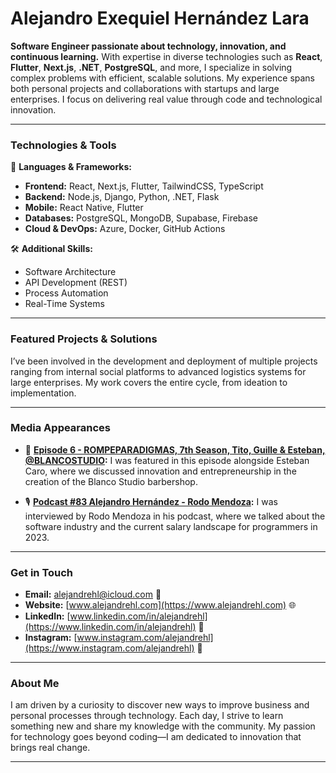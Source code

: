 # Alejandro Exequiel Hernández Lara

**Software Engineer passionate about technology, innovation, and continuous learning.** With expertise in diverse technologies such as **React**, **Flutter**, **Next.js**, **.NET**, **PostgreSQL**, and more, I specialize in solving complex problems with efficient, scalable solutions. My experience spans both personal projects and collaborations with startups and large enterprises. I focus on delivering real value through code and technological innovation.

---

### Technologies & Tools

🚀 **Languages & Frameworks:**

- **Frontend:** React, Next.js, Flutter, TailwindCSS, TypeScript
- **Backend:** Node.js, Django, Python, .NET, Flask
- **Mobile:** React Native, Flutter
- **Databases:** PostgreSQL, MongoDB, Supabase, Firebase
- **Cloud & DevOps:** Azure, Docker, GitHub Actions

🛠️ **Additional Skills:**

- Software Architecture
- API Development (REST)
- Process Automation
- Real-Time Systems

---

### Featured Projects & Solutions

I’ve been involved in the development and deployment of multiple projects ranging from internal social platforms to advanced logistics systems for large enterprises. My work covers the entire cycle, from ideation to implementation.

---

### Media Appearances

- 🎥 **[Episode 6 - ROMPEPARADIGMAS, 7th Season, Tito, Guille & Esteban, @BLANCOSTUDIO](https://www.youtube.com/watch?v=rQvj-B8rEUQ&t=689s):** I was featured in this episode alongside Esteban Caro, where we discussed innovation and entrepreneurship in the creation of the Blanco Studio barbershop.

- 🎙️ **[Podcast #83 Alejandro Hernández - Rodo Mendoza](https://www.youtube.com/watch?v=x_cSJYfumW4):** I was interviewed by Rodo Mendoza in his podcast, where we talked about the software industry and the current salary landscape for programmers in 2023.

---

### Get in Touch

- **Email:** [alejandrehl@icloud.com](mailto:alejandrehl@icloud.com) 📧
- **Website:** [www.alejandrehl.com](https://www.alejandrehl.com) 🌐
- **LinkedIn:** [www.linkedin.com/in/alejandrehl](https://www.linkedin.com/in/alejandrehl) 🔗
- **Instagram:** [www.instagram.com/alejandrehl](https://www.instagram.com/alejandrehl) 📸

---

### About Me

I am driven by a curiosity to discover new ways to improve business and personal processes through technology. Each day, I strive to learn something new and share my knowledge with the community. My passion for technology goes beyond coding—I am dedicated to innovation that brings real change.

---
